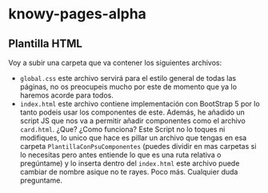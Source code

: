 # knowy-pages-alpha

## Plantilla HTML
Voy a subir una carpeta que va contener los siguientes archivos:
- `global.css` este archivo servirá para el estilo general de todas las páginas, no os preocupeis mucho por este de momento que ya lo haremos acorde para todos.
- `index.html` este archivo contiene implementación con BootStrap 5 por lo tanto podeis usar los componentes de este. Además, he añadido un script JS que nos va a permitir añadir componentes como el archivo `card.html`.
¿Que? ¿Como funciona?
Este Script no lo toques ni modifiques, lo unico que hace es pillar un archivo que tengas en esa carpeta `PlantillaConPsuComponentes` (puedes dividir en mas carpetas si lo necesitas pero antes entiende lo que es una ruta relativa o pregúntame) y lo inserta dentro del `index.html` este archivo puede cambiar de nombre asique no te rayes. Poco más. Cualquier duda preguntame.
